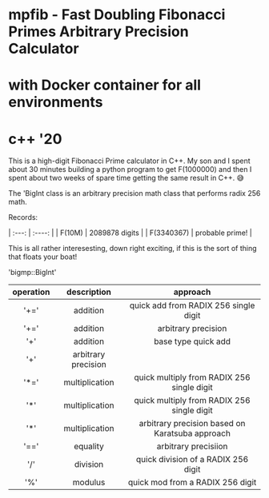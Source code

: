 # mpfib - Fast Doubling Fibonacci Primes Arbitrary Precision Calculator

# with Docker container for all environments
# c++ '20

This is a high-digit Fibonacci Prime calculator in C++.    My son and I spent about 30 minutes building a python program to get F(1000000) and then I spent about two weeks of spare time getting the same result in C++. 😅

The 'BigInt class is an arbitrary precision math class that performs radix 256 math.

Records:

| :---: | :----: |
| F(10M) | 2089878 digits |
| F(3340367) | probable prime! |

This is all rather interesesting, down right exciting, if this is the sort of thing that floats your boat!

'bigmp::BigInt'

| operation | description |  approach |
| :-----: | :------: | :------: |
| '+=' | addition | quick add from RADIX 256 single digit|
| '+=' | addition | arbitrary precision |
| '+' | addition | base type quick add |
| '+' | arbitrary precision |
| '*=' | multiplication | quick multiply from RADIX 256 single digit |
| '*' | multiplication | quick multiply from RADIX 256 single digit |
| '*' | multiplication | arbitrary precision based on Karatsuba approach |
| '==' | equality | arbitrary precisiion |
| '/' | division | quick division of a RADIX 256 digit |
| '%' | modulus | quick mod from a RADIX 256 digit | 

